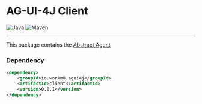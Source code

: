 # AG-UI-4J Client

![Java](https://img.shields.io/badge/Java-17-orange?logo=openjdk&logoColor=white)
![Maven](https://img.shields.io/badge/Maven-0.0.1-C71A36?logo=apachemaven&logoColor=white)

---

This package contains the [Abstract Agent](./src/main/java/io/workm8/agui4j/client/agent/AbstractAgent.java) 

### Dependency

```xml
<dependency>
    <groupId>io.workm8.agui4j</groupId>
    <artifactId>client</artifactId>
    <version>0.0.1</version>
</dependency>
```